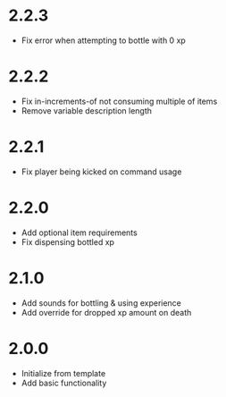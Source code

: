 # 2.2.3

* Fix error when attempting to bottle with 0 xp

# 2.2.2

* Fix in-increments-of not consuming multiple of items
* Remove variable description length

# 2.2.1

* Fix player being kicked on command usage

# 2.2.0

* Add optional item requirements
* Fix dispensing bottled xp

# 2.1.0

* Add sounds for bottling & using experience
* Add override for dropped xp amount on death

# 2.0.0

* Initialize from template
* Add basic functionality
